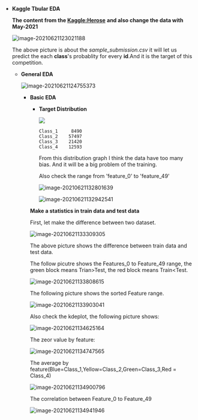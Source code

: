 + **Kaggle Tbular EDA**

  **The content from the [Kaggle:Herose](https://www.kaggle.com/piantic/tps-june-2021-basic-eda-t-sne-visualization)** **and also change the data with May-2021**

  ![image-20210621123021188](C:\Users\AnJunkang\AppData\Roaming\Typora\typora-user-images\image-20210621123021188.png)

  The above picture is about the *sample_submission.csv* it will let us predict the each **class**'s probablity for every **id**.And it is the target of this competition.

  + **General EDA**

    ![image-20210621124755373](C:\Users\AnJunkang\AppData\Roaming\Typora\typora-user-images\image-20210621124755373.png)

    + **Basic EDA**

      + **Target Distribution**

        ![](C:\Users\AnJunkang\AppData\Roaming\Typora\typora-user-images\image-20210621130700253.png)

        ```
        Class_1     8490
        Class_2    57497
        Class_3    21420
        Class_4    12593
        ```

        From this distribution graph I think the data have too many bias. And it will be a big problem of the training.

        Also check the range from 'feature_0' to 'feature_49'

        <img src="C:\Users\AnJunkang\AppData\Roaming\Typora\typora-user-images\image-20210621132801639.png" alt="image-20210621132801639"  />

        ![image-20210621132942541](C:\Users\AnJunkang\AppData\Roaming\Typora\typora-user-images\image-20210621132942541.png)

      **Make a statistics in train data and test data**

      First, let make the difference between two dataset.

      ![image-20210621133309305](C:\Users\AnJunkang\AppData\Roaming\Typora\typora-user-images\image-20210621133309305.png)

      The above picture shows the difference between train data and test data.

      The follow picutre shows the Features_0 to Feature_49 range, the green block means Trian>Test, the red block means Train<Test.

      ![image-20210621133808615](C:\Users\AnJunkang\AppData\Roaming\Typora\typora-user-images\image-20210621133808615.png)

      The following picture shows the sorted Feature range.

      ![image-20210621133903041](C:\Users\AnJunkang\AppData\Roaming\Typora\typora-user-images\image-20210621133903041.png)

       Also check the kdeplot, the following picture shows:

      ![image-20210621134625164](C:\Users\AnJunkang\AppData\Roaming\Typora\typora-user-images\image-20210621134625164.png)

      The zeor value by feature:

      ![image-20210621134747565](C:\Users\AnJunkang\AppData\Roaming\Typora\typora-user-images\image-20210621134747565.png)

      The average by feature(Blue=Class_1,Yellow=Class_2,Green=Class_3,Red = Class_4)

      ![image-20210621134900796](C:\Users\AnJunkang\AppData\Roaming\Typora\typora-user-images\image-20210621134900796.png)

      The correlation between Feature_0 to Feature_49

      ![image-20210621134941946](C:\Users\AnJunkang\AppData\Roaming\Typora\typora-user-images\image-20210621134941946.png)

      

